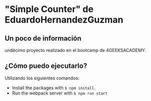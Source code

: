 # "Simple Counter" de EduardoHernandezGuzman

## Un poco de información
undécimo proyecto realizado en el bootcamp de 4GEEKSACADEMY.   

## ¿Cómo puedo ejecutarlo?

Utilizando los siguientes comandos:

- Install the packages with `$ npm install`.
- Run the webpack server with `$ npm run start`
